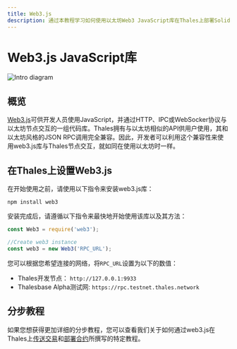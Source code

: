 ```yaml
---
title: Web3.js
description: 通过本教程学习如何使用以太坊Web3 JavaScript库在Thales上部署Solidity智能合约。
---
```

# Web3.js JavaScript库

![Intro diagram](/images/integrations/integrations-web3js-banner.png)

## 概览

[Web3.js](https://web3js.readthedocs.io/)可供开发人员使用JavaScript，并通过HTTP、IPC或WebSocker协议与以太坊节点交互的一组代码库。Thales拥有与以太坊相似的API供用户使用，其和以太坊风格的JSON RPC调用完全兼容。因此，开发者可以利用这个兼容性来使用web3.js库与Thales节点交互，就如同在使用以太坊时一样。

## 在Thales上设置Web3.js

在开始使用之前，请使用以下指令来安装web3.js库：

```
npm install web3
```

安装完成后，请遵循以下指令来最快地开始使用该库以及其方法：

```js
const Web3 = require('web3');

//Create web3 instance
const web3 = new Web3('RPC_URL');
```

您可以根据您希望连接的网络，将`RPC_URL`设置为以下的数值：

 - Thales开发节点： `http://127.0.0.1:9933`
 - Thalesbase Alpha测试网: `https://rpc.testnet.thales.network`

## 分步教程

如果您想获得更加详细的分步教程，您可以查看我们关于如何通过web3.js在Thales上[传送交易](/getting-started/local-node/send-transaction/)和[部署合约](/getting-started/local-node/deploy-contract/)所撰写的特定教程。

